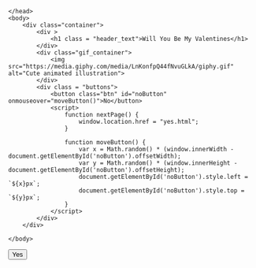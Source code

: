 <html lang="en">
    <head>
        <link rel="stylesheet" href="./style/css/styles.css">
        
    </head> 
    <body>
        <div class="container">
            <div >
                <h1 class = "header_text">Will You Be My Valentines</h1>
            </div>
            <div class="gif_container">
                <img src="https://media.giphy.com/media/LnKonfpQ44fNvuGLkA/giphy.gif" alt="Cute animated illustration">
            </div>
            <div class = "buttons">
                <button class="btn" id="noButton" onmouseover="moveButton()">No</button>
                <script>
                    function nextPage() {
                        window.location.href = "yes.html";
                    }
                    
                    function moveButton() {
                        var x = Math.random() * (window.innerWidth - document.getElementById('noButton').offsetWidth);
                        var y = Math.random() * (window.innerHeight - document.getElementById('noButton').offsetHeight);
                        document.getElementById('noButton').style.left = `${x}px`;
                        document.getElementById('noButton').style.top = `${y}px`;
                    }
                </script> 
            </div>
        </div>
       
    </body> 
</html>

<html>
<head>
  <title>My Page</title>
</head>
<body>
  <button onclick="showNewPage()">Yes</button>
  <div id="newPageContent" style="display: none;">
   
<html lang="en">
    <head>
        <link rel="stylesheet" href="./style/css/yes_styles.css">
        
    </head> 
    <body>
        <div class="container">
            <div >
                <h1 class = "header_text">Yippie!!! </h1>
            </div>
            <div class="gif_container">
                <img src="https://i.pinimg.com/originals/ca/cd/fb/cacdfbfcbb04a05af340446db3d5cb4d.gif" alt="Cute animated illustration">
            </div>
            <p class = "text"> Cant Wait Until Valentines Babe</p>
        </div>
       
    </body> 
</html>
    <h1>LOVE YOU BABE</h1>
    <p>Happy Valentine's Day when it comes babe!!!! You make my heart skip a beat, and every moment with you is a cherished gift. Grateful for the love we share</p>
  </div>

  <script>
    function showNewPage() {
      document.getElementById("newPageContent").style.display = "block";
    }
  </script>
</body>
